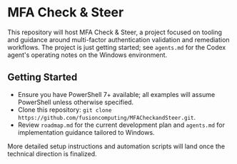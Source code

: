 # MFA Check & Steer

This repository will host MFA Check & Steer, a project focused on tooling and guidance around multi-factor authentication validation and remediation workflows. The project is just getting started; see `agents.md` for the Codex agent's operating notes on the Windows environment.

## Getting Started
- Ensure you have PowerShell 7+ available; all examples will assume PowerShell unless otherwise specified.
- Clone this repository: `git clone https://github.com/fusioncomputing/MFACheckandSteer.git`.
- Review `roadmap.md` for the current development plan and `agents.md` for implementation guidance tailored to Windows.

More detailed setup instructions and automation scripts will land once the technical direction is finalized.
